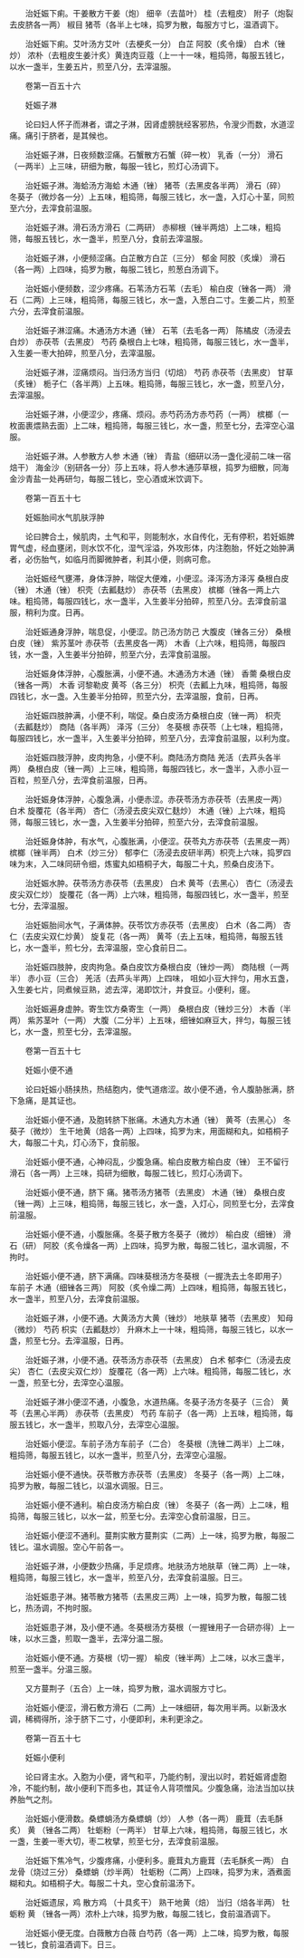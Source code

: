<!-- { "loadSidebar": true } -->
　　治妊娠下痢。干姜散方干姜（炮） 细辛（去苗叶） 桂（去粗皮） 附子（炮裂去皮脐各一两） 椒目 猪苓（各半上七味，捣罗为散，每服方寸匕，温酒调下。

　　治妊娠下痢。艾叶汤方艾叶（去梗炙一分） 白芷 阿胶（炙令燥） 白术（锉炒） 浓朴（去粗皮生姜汁炙）黄连肉豆蔻（上一十一味，粗捣筛，每服五钱匕，以水一盏半，生姜五片，煎至八分，去滓温服。

　　卷第一百五十六

　　妊娠子淋

　　论曰妇人怀子而淋者，谓之子淋，因肾虚膀胱经客邪热，令溲少而数，水道涩痛。痛引于脐者，是其候也。

　　治妊娠子淋，日夜频数涩痛。石蟹散方石蟹（碎一枚） 乳香（一分） 滑石（一两半）上三味，研细为散，每服一钱匕，煎灯心汤调下。

　　治妊娠子淋。海蛤汤方海蛤 木通（锉） 猪苓（去黑皮各半两） 滑石（碎） 冬葵子（微炒各一分）上五味，粗捣筛，每服三钱匕，水一盏，入灯心十茎，同煎至六分，去滓食前温服。

　　治妊娠子淋。滑石汤方滑石（二两研） 赤柳根（锉半两焙）上二味，粗捣筛，每服五钱匕，水一盏半，煎至八分，食前去滓温服。

　　治妊娠子淋，小便频涩痛。白芷散方白芷（三分） 郁金 阿胶（炙燥） 滑石（各一两）上四味，捣罗为散，每服二钱匕，煎葱白汤调下。

　　治妊娠小便频数，涩少疼痛。石苇汤方石苇（去毛） 榆白皮（锉各一两） 滑石（二两）上三味，粗捣筛，每服三钱匕，水一盏，入葱白二寸。生姜二片，煎至六分，去滓食前温服。

　　治妊娠子淋涩痛。木通汤方木通（锉） 石苇（去毛各一两） 陈橘皮（汤浸去白炒） 赤茯苓（去黑皮） 芍药 桑根白上七味，粗捣筛，每服三钱匕，水一盏半，入生姜一枣大拍碎，煎至八分，去滓温服。

　　治妊娠子淋，涩痛烦闷。当归汤方当归（切焙） 芍药 赤茯苓（去黑皮） 甘草（炙锉） 栀子仁（各半两）上五味。粗捣筛，每服三钱匕，水一盏，煎至八分，去滓温服。

　　治妊娠子淋，小便涩少，疼痛、烦闷。赤芍药汤方赤芍药（一两） 槟榔（一枚面裹煨熟去面）上二味，粗捣筛，每服三钱匕，水一盏，煎至七分，去滓空心温服。

　　治妊娠子淋。人参散方人参 木通（锉） 青盐（细研以汤一盏化浸前二味一宿焙干） 海金沙（别研各一分）莎上五味，将人参木通莎草根，捣罗为细散，同海金沙青盐一处再研匀，每服二钱匕，空心酒或米饮调下。

　　卷第一百五十七

　　妊娠胎间水气肌肤浮肿

　　论曰脾合土，候肌肉，土气和平，则能制水，水自传化，无有停积，若妊娠脾胃气虚，经血壅闭，则水饮不化，湿气淫溢，外攻形体，内注胞胎，怀妊之始肿满者，必伤胎气，如临月而脚微肿者，利其小便，则病可愈。

　　治妊娠经气壅滞，身体浮肿，喘促大便难，小便涩。泽泻汤方泽泻 桑根白皮（锉） 木通（锉） 枳壳（去瓤麸炒） 赤茯苓（去黑皮） 槟榔（锉各一两上六味。粗捣筛，每服四钱匕，水一盏半，入生姜半分拍碎，煎至八分。去滓食前温服，稍利为度。日再。

　　治妊娠通身浮肿，喘息促，小便涩。防己汤方防己 大腹皮（锉各三分） 桑根白皮（锉） 紫苏茎叶 赤茯苓（去黑皮各一两） 木香（上六味，粗捣筛，每服四钱，水一盏，入生姜半分拍碎，煎至六分，去滓食前温服。

　　治妊娠身体浮肿，心腹胀满，小便不通。木通汤方木通（锉） 香薷 桑根白皮（锉各一两） 木香 诃黎勒皮 黄芩（各三分） 枳壳（去瓤上九味，粗捣筛，每服四钱匕，水一盏。入生姜半分拍碎，煎至六分，去滓温服，食前，日再。

　　治妊娠四肢肿满，小便不利，喘促。桑白皮汤方桑根白皮（锉一两） 枳壳（去瓤麸炒） 商陆（各半两） 泽泻（三分） 冬葵根 赤茯苓（上七味，粗捣筛，每服四钱匕，水一盏半，入生姜半分拍碎，煎至八分，去滓食前温服，以利为度。

　　治妊娠四肢浮肿，皮肉拘急，小便不利。商陆汤方商陆 羌活（去芦头各半两） 桑根白皮（锉一两）上三味，粗捣筛，每服四钱匕，水一盏半，入赤小豆一百粒，煎至八分，去滓食前温服，日再。

　　治妊娠身体浮肿，心腹急满，小便赤涩。赤茯苓汤方赤茯苓（去黑皮一两） 白术 旋覆花（各半两） 杏仁（汤浸去皮尖双仁麸炒） 木通（锉）上六味，粗捣筛，每服三钱匕，水一盏，入生姜半分拍碎，煎至六分，去滓食前温服。

　　治妊娠身体肿，有水气，心腹胀满，小便涩。茯苓丸方赤茯苓（去黑皮一两） 槟榔（锉半两） 白术（炒三分） 郁李仁（汤浸去皮研半两）枳壳上六味，捣罗四味为末，入二味同研令细，炼蜜丸如梧桐子大，每服二十丸，煎桑白皮汤下。

　　治妊娠水肿。茯苓汤方赤茯苓（去黑皮） 白术 黄芩（去黑心） 杏仁（汤浸去皮尖双仁炒） 旋覆花（各一两）上六味，粗捣筛，每服四钱匕，水一盏半，煎至七分，去滓温服。

　　治妊娠胎间水气，子满体肿。茯苓饮方赤茯苓（去黑皮） 白术（各二两） 杏仁（去皮尖双仁炒黄） 旋复花（各一两） 黄芩（去上五味，粗捣筛，每服五钱匕，水一盏半，煎七分，去滓温服，空心食前日二。

　　治妊娠四肢肿，皮肉拘急。桑白皮饮方桑根白皮（锉炒一两） 商陆根（一两半） 赤小豆（三合） 羌活（去芦头半两）上四味， 咀如小豆大拌匀，用水五盏，入生姜七片，同煮候豆熟，滤去滓，渴即饮汁，并食豆。小便利，瘥。

　　治妊娠遍身虚肿。寄生饮方桑寄生（一两） 桑根白皮（锉炒三分） 木香（半两） 紫苏茎叶（一两） 大腹（二分半）上五味，细锉如麻豆大，拌匀，每服三钱匕，水一盏，煎至七分，去滓温服。

　　卷第一百五十七

　　妊娠小便不通

　　论曰妊娠小肠挟热，热结胞内，使气道痞涩。故小便不通，令人腹胁胀满，脐下急痛，是其证也。

　　治妊娠小便不通，及胞转脐下胀痛。木通丸方木通（锉） 黄芩（去黑心） 冬葵子（微炒） 生干地黄（焙各一两）上四味，捣罗为末，用面糊和丸，如梧桐子大，每服二十丸，灯心汤下，食前服。

　　治妊娠小便不通，心神闷乱，少腹急痛。榆白皮散方榆白皮（锉） 王不留行 滑石（各一两）上三味，捣研为细散，每服二钱匕，煎灯心汤调下。

　　治妊娠小便不通，脐下 痛。猪苓汤方猪苓（去黑皮） 木通（锉） 桑根白皮（锉一两）上三味，粗捣筛，每服三钱匕，水一盏，入灯心，同煎至七分，去滓食前温服。

　　治妊娠小便不通，小腹胀痛。冬葵子散方冬葵子（微炒） 榆白皮（细锉） 滑石（研） 阿胶（炙令燥各一两）上四味，捣罗为散，每服二钱匕，温水调服，不拘时。

　　治妊娠小便不通，脐下满痛。四味葵根汤方冬葵根（一握洗去土冬即用子） 车前子 木通（细锉各三两） 阿胶（炙令燥二两）上四味，粗捣筛，每服五钱匕，水一盏半，煎至八分，去滓食前温服。

　　治妊娠子淋，小便不通。大黄汤方大黄（锉炒） 地肤草 猪苓（去黑皮） 知母（微炒） 芍药 枳实（去瓤麸炒） 升麻木上一十味，粗捣筛，每服三钱匕，以水一盏，煎至七分。去滓温服，日再。

　　治妊娠子淋，小便不通。茯苓汤方赤茯苓（去黑皮） 白术 郁李仁（汤浸去皮尖） 杏仁（去皮尖双仁炒） 旋覆花（各一两）上六味。粗捣筛，每服二钱匕，水一盏，煎至七分，去滓空心温服。

　　治妊娠子淋小便涩不通，小腹急，水道热痛。冬葵子汤方冬葵子（三合） 黄芩（去黑心半两） 赤茯苓（去黑皮） 芍药 车前子（各一两）上五味，粗捣筛，每服五钱匕，水一盏半，煎取八分，去滓空心温服。

　　治妊娠小便涩。车前子汤方车前子（二合） 冬葵根（洗锉二两半）上二味，粗捣筛，每服五钱匕，以水一盏半，煎至八分，去滓空心温服。

　　治妊娠小便不通快。茯苓散方赤茯苓（去黑皮） 冬葵子（各一两）上二味，捣罗为散，每服二钱匕，以温水调服。日三。

　　治妊娠小便不通利。榆白皮汤方榆白皮（锉） 冬葵子（各一两）上二味，粗捣筛，每服三钱匕，以水一盆，煎至七分。去滓空心食前温服，日三。

　　治妊娠小便涩不通利。蔓荆实散方蔓荆实（二两）上一味，捣罗为散，每服二钱匕。温水调服。空心午前各一。

　　治妊娠子淋，小便数少热痛，手足烦疼。地肤汤方地肤草（锉二两）上一味，粗捣筛，每服三钱匕，水一盏半，煎至八分，去滓食前温服。日三。

　　治妊娠患子淋。猪苓散方猪苓（去黑皮三两）上一味，捣罗为散，每服二钱匕，热汤调，不拘时服。

　　治妊娠患子淋，及小便不通。冬葵根汤方葵根（一握锉用子一合研亦得）上一味，以水三盏，煎取一盏半，去滓分温二服。

　　治妊娠小便不通。方葵根（切一握） 榆皮（锉半两）上二味，以水三盏半，煎至一盏半。分温三服。

　　又方蔓荆子（五合）上一味，捣罗为散，温水调服方寸匕。

　　治妊娠小便涩，滑石敷方滑石（二两）上一味细研，每次用半两。以新汲水调，稀稠得所，涂于脐下二寸，小便即利，未利更涂之。

　　卷第一百五十七

　　妊娠小便利

　　论曰肾主水。入胞为小便，肾气和平，乃能约制，溲出以时，若妊娠肾虚胞冷，不能约制，故小便利下而多也，其证令人背项憎风。少腹急痛，治法当加以扶养胎气之剂。

　　治妊娠小便滑数。桑螵蛸汤方桑螵蛸（炒） 人参（各一两） 鹿茸（去毛酥炙） 黄 （锉各二两） 牡蛎粉（一两半） 甘草上六味，粗捣筛，每服三钱匕，水一盏，生姜一枣大切，枣二枚擘，煎至七分，去滓食前温服。

　　治妊娠下焦冷气，少腹疼痛，小便利多。鹿茸丸方鹿茸（去毛酥炙一两） 白龙骨（烧过三分） 桑螵蛸（炒半两） 牡蛎粉（二两）上四味，捣罗为末，酒煮面糊和丸。如梧桐子大。每服二十丸，空心食前温汤下。

　　治妊娠遗尿，鸡 散方鸡 （十具炙干） 熟干地黄（焙） 当归（焙各半两） 牡蛎粉 黄 （锉各一两）浓朴上六味，捣罗为散，每服二钱匕，食前温酒调下。

　　治妊娠小便无度。白薇散方白薇 白芍药（各一两）上二味，捣罗为散，每服一钱匕，食前温酒调下。日三。

